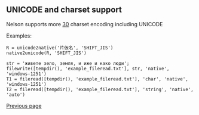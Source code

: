 ## UNICODE and charset support

Nelson supports more [30](http://www.iana.org/assignments/character-sets/character-sets.xhtml) charset encoding including UNICODE

Examples:

```
R = unicode2native('片仮名', 'SHIFT_JIS')
native2unicode(R, 'SHIFT_JIS')
```

```
str = 'живете зело, земля, и иже и како люди';
filewrite([tempdir(), 'example_fileread.txt'], str, 'native', 'windows-1251')
T1 = fileread([tempdir(), 'example_fileread.txt'], 'char', 'native', 'windows-1251')
T2 = fileread([tempdir(), 'example_fileread.txt'], 'string', 'native', 'auto')
```

[Previous page](FEATURES.md)
